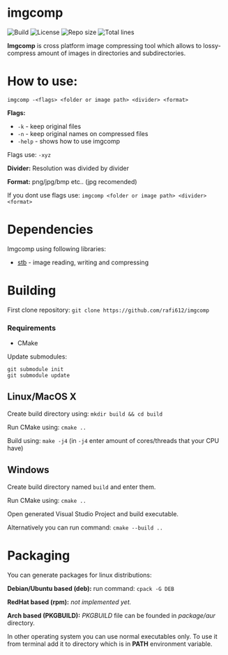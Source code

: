 # imgcomp
![Build](https://img.shields.io/github/workflow/status/rafi612/imgcomp/CMake/main)
![License](https://img.shields.io/github/license/rafi612/imgcomp)
![Repo size](https://img.shields.io/github/repo-size/rafi612/imgcomp)
![Total lines](https://img.shields.io/tokei/lines/github/rafi612/imgcomp)

**Imgcomp** is cross platform image compressing tool which allows to lossy-compress amount of images in directories and subdirectories.

# How to use:
`imgcomp -<flags> <folder or image path> <divider> <format>`

**Flags:** 
- `-k` - keep original files
- `-n` - keep original names on compressed files
- `-help` - shows how to use imgcomp

Flags use: `-xyz`

**Divider:** Resolution was divided by divider

**Format:** png/jpg/bmp etc.. (jpg recomended)

If you dont use flags use: `imgcomp <folder or image path> <divider> <format>`

# Dependencies

Imgcomp using following libraries:
- [stb](https://github.com/nothings/stb) - image reading, writing and compressing

# Building

First clone repository: `git clone https://github.com/rafi612/imgcomp`

### Requirements
- CMake

Update submodules:

```
git submodule init
git submodule update
```
## Linux/MacOS X

Create build directory using: `mkdir build && cd build`

Run CMake using: `cmake ..`

Build using: `make -j4` (in `-j4` enter amount of cores/threads that your CPU have)

## Windows

Create build directory named `build` and enter them.

Run CMake using: `cmake ..`

Open generated Visual Studio Project and build executable.

Alternatively you can run command: `cmake --build ..`

# Packaging

You can generate packages for linux distributions:

**Debian/Ubuntu based (deb):**
run command: `cpack -G DEB`

**RedHat based (rpm):**
*not implemented yet.*

**Arch based (PKGBUILD):**
*PKGBUILD* file can be founded in *package/aur* directory.


In other operating system you can use normal executables only. To use it from terminal add it to directory which is in **PATH** environment variable.

